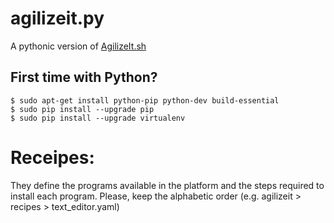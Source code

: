 # agilizeit.py
A pythonic version of [AgilizeIt.sh](https://github.com/vaporwavie/agilizeit.sh)

## First time with Python?

```
$ sudo apt-get install python-pip python-dev build-essential
$ sudo pip install --upgrade pip
$ sudo pip install --upgrade virtualenv
```

# Receipes:
They define the programs available in the platform and the steps required to install each program. Please, keep the alphabetic order (e.g. agilizeit > recipes > text_editor.yaml)  
